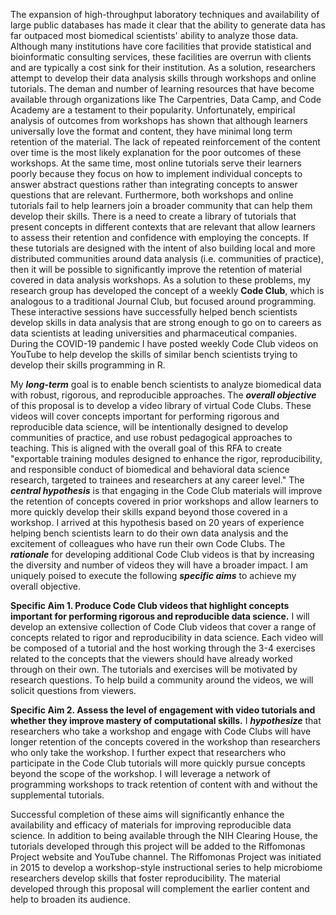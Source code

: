 The expansion of high-throughput laboratory techniques and availability of large public databases has made it clear that the ability to generate data has far outpaced most biomedical scientists' ability to analyze those data. Although many institutions have core facilities that provide statistical and bioinformatic consulting services, these facilities are overrun with clients and are typically a cost sink for their institution. As a solution, researchers attempt to develop their data analysis skills through workshops and online tutorials. The deman and number of learning resources that have become available through organizations like The Carpentries, Data Camp, and Code Academy are a testament to their popularity. Unfortunately, empirical analysis of outcomes from workshops has shown that although learners universally love the format and content, they have minimal long term retention of the material. The lack of repeated reinforcement of the content over time is the most likely explanation for the poor outcomes of these workshops. At the same time, most online tutorials serve their learners poorly because they focus on how to implement individual concepts to answer abstract questions rather than integrating concepts to answer questions that are relevant. Furthermore, both workshops and online tutorials fail to help learners join a broader community that can help them develop their skills. There is a need to create a library of tutorials that present concepts in different contexts that are relevant that allow learners to assess their retention and confidence with employing the concepts. If these tutorials are designed with the intent of also building local and more distributed communities around data analysis (i.e. communities of practice), then it will be possible to significantly improve the retention of material covered in data analysis workshops. As a solution to these problems, my research group has developed the concept of a weekly **Code Club**, which is analogous to a traditional Journal Club, but focused around programming. These interactive sessions have successfully helped bench scientists develop skills in data analysis that are strong enough to go on to careers as data scientists at leading universities and pharmaceutical companies. During the COVID-19 pandemic I have posted weekly Code Club videos on YouTube to help develop the skills of similar bench scientists trying to develop their skills programming in R.

My ***long-term*** goal is to enable bench scientists to analyze biomedical data with robust, rigorous, and reproducible approaches. The ***overall objective*** of this proposal is to develop a video library of virtual Code Clubs. These videos will cover concepts important for performing rigorous and reproducible data science, will be intentionally designed to develop communities of practice, and use robust pedagogical approaches to teaching. This is aligned with the overall goal of this RFA to create "exportable training modules designed to enhance the rigor, reproducibility, and responsible conduct of biomedical and behavioral data science research, targeted to trainees and researchers at any career level." The ***central hypothesis*** is that engaging in the Code Club materials will improve the retention of concepts covered in prior workshops and allow learners to more quickly develop their skills expand beyond those covered in a workshop. I arrived at this hypothesis based on 20 years of experience helping bench scientists learn to do their own data analysis and the excitement of colleagues who have run their own Code Clubs. The ***rationale*** for developing additional Code Club videos is that by increasing the diversity and number of videos they will have a broader impact. I am uniquely poised to execute the following ***specific aims*** to achieve my overall objective.

**Specific Aim 1. Produce Code Club videos that highlight concepts important for performing rigorous and reproducible data science.** I will develop an extensive collection of Code Club videos that cover a range of concepts related to rigor and reproducibility in data science. Each video will be composed of a tutorial and the host working through the 3-4 exercises related to the concepts that the viewers should have already worked through on their own. The tutorials and exercises will be motivated by research questions. To help build a community around the videos, we will solicit questions from viewers.

**Specific Aim 2. Assess the level of engagement with video tutorials and whether they improve mastery of computational skills.** I ***hypothesize*** that researchers who take a workshop and engage with Code Clubs will have longer retention of the concepts covered in the workshop than researchers who only take the workshop. I further expect that researchers who participate in the Code Club tutorials will more quickly pursue concepts beyond the scope of the workshop. I will leverage a network of programming workshops to track retention of content with and without the supplemental tutorials.

Successful completion of these aims will significantly enhance the availability and efficacy of materials for improving reproducible data science. In addition to being available through the NIH Clearing House, the tutorials developed through this project will be added to the Riffomonas Project website and YouTube channel. The Riffomonas Project was initiated in 2015 to develop a workshop-style instructional series to help microbiome researchers develop skills that foster reproducibility. The material developed through this proposal will complement the earlier content and help to broaden its audience.
